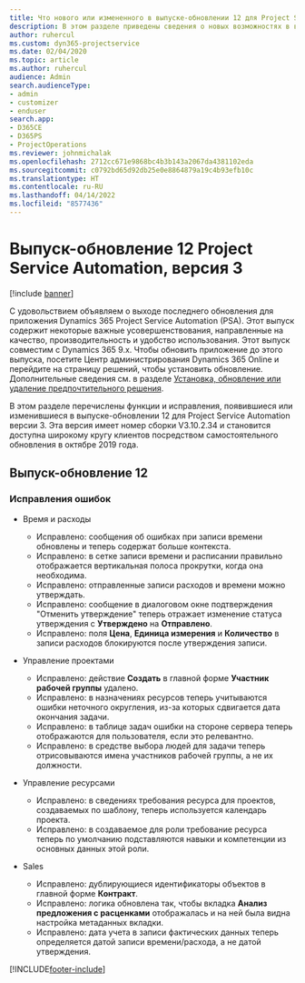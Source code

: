 ```yaml
---
title: Что нового или измененного в выпуске-обновлении 12 для Project Service Automation версии 3
description: В этом разделе приведены сведения о новых возможностях в выпуске-обновлении 12 для Project Service Automation версии 3.
author: ruhercul
ms.custom: dyn365-projectservice
ms.date: 02/04/2020
ms.topic: article
ms.author: ruhercul
audience: Admin
search.audienceType:
- admin
- customizer
- enduser
search.app:
- D365CE
- D365PS
- ProjectOperations
ms.reviewer: johnmichalak
ms.openlocfilehash: 2712cc671e9868bc4b3b143a2067da4381102eda
ms.sourcegitcommit: c0792bd65d92db25e0e8864879a19c4b93efb10c
ms.translationtype: HT
ms.contentlocale: ru-RU
ms.lasthandoff: 04/14/2022
ms.locfileid: "8577436"
---
```

# <a name="project-service-automation-update-release-12-v3"></a>Выпуск-обновление 12 Project Service Automation, версия 3

[!include [banner](../includes/psa-now-project-operations.md)]

С удовольствием объявляем о выходе последнего обновления для приложения Dynamics 365 Project Service Automation (PSA). Этот выпуск содержит некоторые важные усовершенствования, направленные на качество, производительность и удобство использования. Этот выпуск совместим с Dynamics 365 9.x. Чтобы обновить приложение до этого выпуска, посетите Центр администрирования Dynamics 365 Online и перейдите на страницу решений, чтобы установить обновление. Дополнительные сведения см. в разделе [Установка, обновление или удаление предпочтительного решения](/power-platform/admin/install-remove-preferred-solution).

В этом разделе перечислены функции и исправления, появившиеся или изменившиеся в выпуске-обновлении 12 для Project Service Automation версии 3. Эта версия имеет номер сборки V3.10.2.34 и становится доступна широкому кругу клиентов посредством самостоятельного обновления в октябре 2019 года.

## <a name="update-release-12"></a>Выпуск-обновление 12

### <a name="bug-fixes"></a>Исправления ошибок

- Время и расходы

    - Исправлено: сообщения об ошибках при записи времени обновлены и теперь содержат больше контекста.
    - Исправлено: в сетке записи времени и расписании правильно отображается вертикальная полоса прокрутки, когда она необходима.
    - Исправлено: отправленные записи расходов и времени можно утверждать.
    - Исправлено: сообщение в диалоговом окне подтверждения "Отменить утверждение" теперь отражает изменение статуса утверждения с **Утверждено** на **Отправлено**.
    - Исправлено: поля **Цена**, **Единица измерения** и **Количество** в записи расходов блокируются после утверждения записи.

- Управление проектами

    - Исправлено: действие **Создать** в главной форме **Участник рабочей группы** удалено.
    - Исправлено: в назначениях ресурсов теперь учитываются ошибки неточного округления, из-за которых сдвигается дата окончания задачи.
    - Исправлено: в таблице задач ошибки на стороне сервера теперь отображаются для пользователя, если это релевантно.
    - Исправлено: в средстве выбора людей для задачи теперь отрисовываются имена участников рабочей группы, а не их должности.

- Управление ресурсами

    - Исправлено: в сведениях требования ресурса для проектов, создаваемых по шаблону, теперь используется календарь проекта.
    - Исправлено: в создаваемое для роли требование ресурса теперь по умолчанию подставляются навыки и компетенции из основных данных этой роли.

- Sales

    - Исправлено: дублирующиеся идентификаторы объектов в главной форме **Контракт**.
    - Исправлено: логика обновлена так, чтобы вкладка **Анализ предложения с расценками** отображалась и на ней была видна настройка метаданных вкладки.
    - Исправлено: дата учета в записи фактических данных теперь определяется датой записи времени/расхода, а не датой утверждения.


[!INCLUDE[footer-include](../includes/footer-banner.md)]
